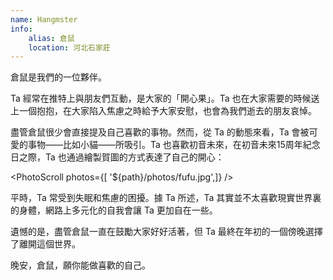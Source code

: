 ```yaml
---
name: Hangmster
info:
    alias: 倉鼠
    location: 河北石家莊
---
```


倉鼠是我們的一位夥伴。

Ta 經常在推特上與朋友們互動，是大家的「開心果」。Ta 也在大家需要的時候送上一個抱抱，在大家陷入焦慮之時給予大家安慰，也會為我們逝去的朋友哀悼。

盡管倉鼠很少會直接提及自己喜歡的事物。然而，從 Ta 的動態來看，Ta 會被可愛的事物——比如小貓——所吸引。Ta 也喜歡初音未來，在初音未來15周年紀念日之際，Ta 也通過繪製賀圖的方式表達了自己的開心：

<PhotoScroll photos={[ '${path}/photos/fufu.jpg',]} />  

平時，Ta 常受到失眠和焦慮的困擾。據 Ta 所述，Ta 其實並不太喜歡現實世界裏的身體，網路上多元化的自我會讓 Ta 更加自在一些。

遺憾的是，盡管倉鼠一直在鼓勵大家好好活著，但 Ta 最終在年初的一個傍晚選擇了離開這個世界。

晚安，倉鼠，願你能做喜歡的自己。
